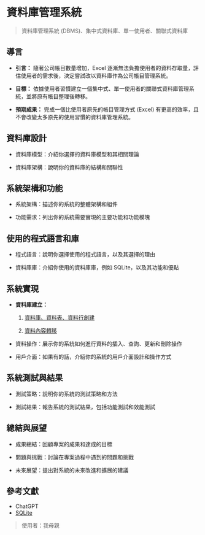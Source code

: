 # 資料庫管理系統

> 資料庫管理系統 (DBMS)、集中式資料庫、單一使用者、關聯式資料庫

## 導言

   - **引言：** 隨著公司帳目數量增加，Excel 逐漸無法負擔使用者的資料存取量，評估使用者的需求後，決定嘗試改以資料庫作為公司帳目管理系統。

   - **目標：** 依據使用者習慣建立一個集中式、單一使用者的關聯式資料庫管理系統，並將原有帳目整理後轉移。

   - **預期成果：** 完成一個比使用者原先的帳目管理方式 (Excel) 有更高的效率，且不會改變太多原先的使用習慣的資料庫管理系統。

## 資料庫設計

   - 資料庫模型：介紹你選擇的資料庫模型和其相關理論

   - 資料庫架構：說明你的資料庫的結構和關聯性

## 系統架構和功能

   - 系統架構：描述你的系統的整體架構和組件

   - 功能需求：列出你的系統需要實現的主要功能和功能模塊

## 使用的程式語言和庫

   - 程式語言：說明你選擇使用的程式語言，以及其選擇的理由

   - 資料庫庫：介紹你使用的資料庫庫，例如 SQLite，以及其功能和優點

## 系統實現

   - **資料庫建立：**

       1. [資料庫、資料表、資料行創建](bulid.c)

       2. [資料內容轉移](create.c)

   - 資料操作：展示你的系統如何進行資料的插入、查詢、更新和刪除操作

   - 用戶介面：如果有的話，介紹你的系統的用戶介面設計和操作方式

## 系統測試與結果

   - 測試策略：說明你的系統的測試策略和方法

   - 測試結果：報告系統的測試結果，包括功能測試和效能測試

## 總結與展望

   - 成果總結：回顧專案的成果和達成的目標

   - 問題與挑戰：討論在專案過程中遇到的問題和挑戰

   - 未來展望：提出對系統的未來改進和擴展的建議

## 參考文獻
   - ChatGPT
   - [SQLite](https://www.sqlite.org/index.html)

> 使用者：我母親